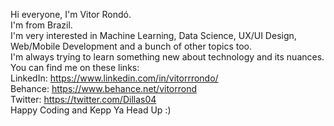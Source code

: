 Hi everyone, I'm Vitor Rondó.
<br />
I'm from Brazil.
<br />
I'm very interested in Machine Learning, Data Science, UX/UI Design, Web/Mobile Development and a bunch of other topics too.
<br />
I'm always trying to learn something new about technology and its nuances.
<br />
You can find me on these links: <br /> LinkedIn: https://www.linkedin.com/in/vitorrrondo/ <br /> Behance: https://www.behance.net/vitorrond <br /> Twitter: https://twitter.com/Dillas04
<br />
Happy Coding and Kepp Ya Head Up :) 

